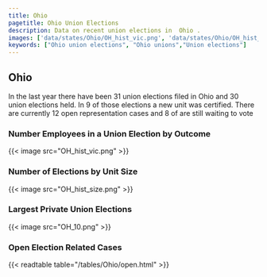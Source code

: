 ```yaml
---
title: Ohio
pagetitle: Ohio Union Elections
description: Data on recent union elections in  Ohio .
images: ['data/states/Ohio/OH_hist_vic.png', 'data/states/Ohio/OH_hist_size.png', 'data/states/Ohio/OH_10.png']
keywords: ["Ohio union elections", "Ohio unions","Union elections"]
---
```

##  Ohio

In the last year there have been 31 union elections filed in Ohio and 30 union elections held. In 9 of those elections a new unit was certified. There are currently 12 open representation cases and 8 of are still waiting to vote

### Number Employees in a Union Election by Outcome
{{< image src="OH_hist_vic.png" >}}

### Number of Elections by Unit Size
{{< image src="OH_hist_size.png" >}}

### Largest Private Union Elections
{{< image src="OH_10.png" >}}

### Open Election Related Cases
{{< readtable table="/tables/Ohio/open.html" >}}

